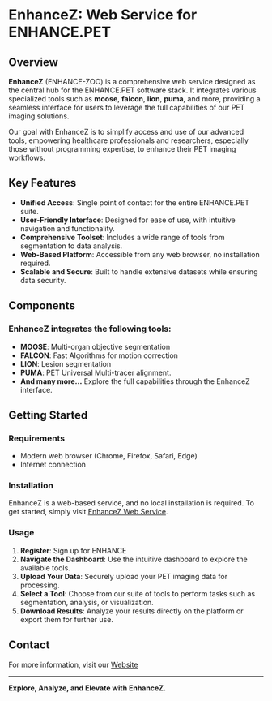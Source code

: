 # EnhanceZ: Web Service for ENHANCE.PET
## Overview

**EnhanceZ** (ENHANCE-ZOO) is a comprehensive web service designed as the central hub for the ENHANCE.PET software stack. It integrates various specialized tools such as **moose**, **falcon**, **lion**, **puma**, and more, providing a seamless interface for users to leverage the full capabilities of our PET imaging solutions. 

Our goal with EnhanceZ is to simplify access and use of our advanced tools, empowering healthcare professionals and researchers, especially those without programming expertise, to enhance their PET imaging workflows.

## Key Features

- **Unified Access**: Single point of contact for the entire ENHANCE.PET suite.
- **User-Friendly Interface**: Designed for ease of use, with intuitive navigation and functionality.
- **Comprehensive Toolset**: Includes a wide range of tools from segmentation to data analysis.
- **Web-Based Platform**: Accessible from any web browser, no installation required.
- **Scalable and Secure**: Built to handle extensive datasets while ensuring data security.

## Components

### EnhanceZ integrates the following tools:
- **MOOSE**: Multi-organ objective segmentation
- **FALCON**: Fast Algorithms for motion correction
- **LION**: Lesion segmentation
- **PUMA**: PET Universal Multi-tracer alignment.
- **And many more...** Explore the full capabilities through the EnhanceZ interface.

## Getting Started

### Requirements
- Modern web browser (Chrome, Firefox, Safari, Edge)
- Internet connection

### Installation
EnhanceZ is a web-based service, and no local installation is required. To get started, simply visit [EnhanceZ Web Service](http://enhancez.enhancepet.org).

### Usage

1. **Register**: Sign up for ENHANCE
2. **Navigate the Dashboard**: Use the intuitive dashboard to explore the available tools.
3. **Upload Your Data**: Securely upload your PET imaging data for processing.
4. **Select a Tool**: Choose from our suite of tools to perform tasks such as segmentation, analysis, or visualization.
5. **Download Results**: Analyze your results directly on the platform or export them for further use.


## Contact

For more information, visit our [Website](https://enhance.pet)

---

**Explore, Analyze, and Elevate with EnhanceZ.**

